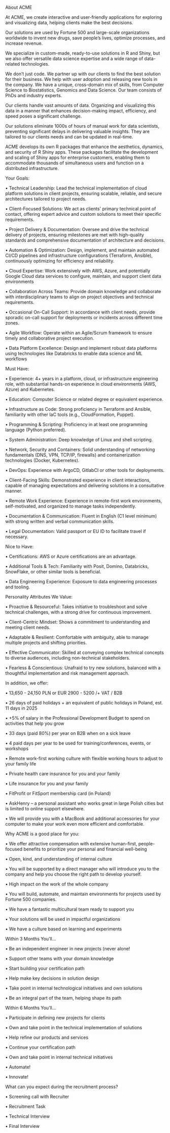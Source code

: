 
About ACME


At ACME, we create interactive and user-friendly applications for exploring and visualizing data, helping clients make the best decisions.


Our solutions are used by Fortune 500 and large-scale organizations worldwide to invent new drugs, save people’s lives, optimize processes, and increase revenue.


We specialize in custom-made, ready-to-use solutions in R and Shiny, but we also offer versatile data science expertise and a wide range of data-related technologies.


We don’t just code. We partner up with our clients to find the best solution for their business. We help with user adoption and releasing new tools in the company. We have a unique, cross-domain mix of skills, from Computer Science to Biostatistics, Genomics and Data Science. Our team consists of PhDs and industry experts.


Our clients handle vast amounts of data. Organizing and visualizing this data in a manner that enhances decision-making impact, efficiency, and speed poses a significant challenge.


Our solutions eliminate 1000s of hours of manual work for data scientists, preventing significant delays in delivering valuable insights. They are tailored to our clients needs and can be updated in real-time.


ACME develops its own R packages that enhance the aesthetics, dynamics, and security of R Shiny apps. These packages facilitate the development and scaling of Shiny apps for enterprise customers, enabling them to accommodate thousands of simultaneous users and function on a distributed infrastructure. 





Your Goals:


• Technical Leadership: Lead the technical implementation of cloud platform solutions in client projects, ensuring scalable, reliable, and secure architectures tailored to project needs.

• Client-Focused Solutions: We act as clients' primary technical point of contact, offering expert advice and custom solutions to meet their specific requirements.

• Project Delivery & Documentation: Oversee and drive the technical delivery of projects, ensuring milestones are met with high-quality standards and comprehensive documentation of architecture and decisions.

• Automation & Optimization: Design, implement, and maintain automated CI/CD pipelines and infrastructure configurations (Terraform, Ansible), continuously optimizing for efficiency and reliability.

• Cloud Expertise: Work extensively with AWS, Azure, and potentially Google Cloud data services to configure, maintain, and support client data environments

• Collaboration Across Teams: Provide domain knowledge and collaborate with interdisciplinary teams to align on project objectives and technical requirements.

• Occasional On-Call Support: In accordance with client needs, provide sporadic on-call support for deployments or incidents across different time zones.

• Agile Workflow: Operate within an Agile/Scrum framework to ensure timely and collaborative project execution.

• Data Platform Excellence: Design and implement robust data platforms using technologies like Databricks to enable data science and ML workflows



Must Have:


• Experience: 4+ years in a platform, cloud, or infrastructure engineering role, with substantial hands-on experience in cloud environments (AWS, Azure) and Kubernetes.

• Education: Computer Science or related degree or equivalent experience.

• Infrastructure as Code: Strong proficiency in Terraform and Ansible, familiarity with other IaC tools (e.g., CloudFormation, Puppet).

• Programming & Scripting: Proficiency in at least one programming language (Python preferred).

• System Administration: Deep knowledge of Linux and shell scripting.

• Network, Security and Containers: Solid understanding of networking fundamentals (DNS, VPN, TCP/IP, firewalls) and containerization technologies (Docker, Kubernetes).

• DevOps: Experience with ArgoCD, GitlabCI or other tools for deployments.

• Client-Facing Skills: Demonstrated experience in client interactions, capable of managing expectations and delivering solutions in a consultative manner.

• Remote Work Experience: Experience in remote-first work environments, self-motivated, and organized to manage tasks independently.

• Documentation & Communication: Fluent in English (C1 level minimum) with strong written and verbal communication skills.

• Legal Documentation: Valid passport or EU ID to facilitate travel if necessary.




Nice to Have:


• Certifications: AWS or Azure certifications are an advantage.

• Additional Tools & Tech: Familiarity with Posit, Domino, Databricks, SnowFlake, or other similar tools is beneficial.

• Data Engineering Experience: Exposure to data engineering processes and tooling.



Personality Attributes We Value:


• Proactive & Resourceful: Takes initiative to troubleshoot and solve technical challenges, with a strong drive for continuous improvement.

• Client-Centric Mindset: Shows a commitment to understanding and meeting client needs.

• Adaptable & Resilient: Comfortable with ambiguity, able to manage multiple projects and shifting priorities.

• Effective Communicator: Skilled at conveying complex technical concepts to diverse audiences, including non-technical stakeholders.

• Fearless & Conscientious: Unafraid to try new solutions, balanced with a thoughtful implementation and risk management approach.



In addition, we offer:


• 13,650 - 24,150 PLN or EUR 2900 - 5200 /+ VAT / B2B

• 26 days of paid holidays + an equivalent of public holidays in Poland, est. 11 days in 2025

• +5% of salary in the Professional Development Budget to spend on activities that help you grow

• 33 days (paid 80%) per year on B2B when on a sick leave

• 4 paid days per year to be used for training/conferences, events, or workshops

• Remote work-first working culture with flexible working hours to adjust to your family life

• Private health care insurance for you and your family

• Life insurance for you and your family

• FitProfit or FitSport membership card (in Poland)

• AskHenry – a personal assistant who works great in large Polish cities but is limited to online support elsewhere.

• We will provide you with a MacBook and additional accessories for your computer to make your work even more efficient and comfortable.



Why ACME is a good place for you:


• We offer attractive compensation with extensive human-first, people-focused benefits to prioritize your personal and financial well-being

• Open, kind, and understanding of internal culture

• You will be supported by a direct manager who will introduce you to the company and help you choose the right path to develop yourself.

• High impact on the work of the whole company

• You will build, automate, and maintain environments for projects used by Fortune 500 companies.

• We have a fantastic multicultural team ready to support you

• Your solutions will be used in impactful organizations

• We have a culture based on learning and experiments



Within 3 Months You’ll…


• Be an independent engineer in new projects (never alone!

• Support other teams with your domain knowledge

• Start building your certification path

• Help make key decisions in solution design

• Take point in internal technological initiatives and own solutions

• Be an integral part of the team, helping shape its path


Within 6 Months You’ll…


• Participate in defining new projects for clients

• Own and take point in the technical implementation of solutions

• Help refine our products and services

• Continue your certification path

• Own and take point in internal technical initiatives

• Automate!

• Innovate!



What can you expect during the recruitment process?


• Screening call with Recruiter

• Recruitment Task

• Technical Interview

 • Final Interview
